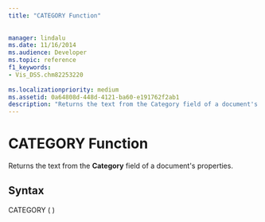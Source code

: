 ```yaml
---
title: "CATEGORY Function"
 
 
manager: lindalu
ms.date: 11/16/2014
ms.audience: Developer
ms.topic: reference
f1_keywords:
- Vis_DSS.chm82253220
 
ms.localizationpriority: medium
ms.assetid: 0a64808d-448d-4121-ba60-e191762f2ab1
description: "Returns the text from the Category field of a document's properties."
---
```


# CATEGORY Function

Returns the text from the **Category** field of a document's properties. 
  
## Syntax

CATEGORY ( )
  

